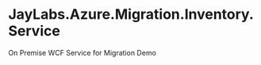 JayLabs.Azure.Migration.Inventory.Service
=========================================

On Premise WCF Service for Migration Demo

